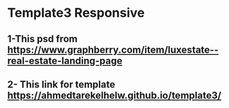 # Template3 Responsive
## 1-This psd from https://www.graphberry.com/item/luxestate--real-estate-landing-page
## 2- This link for template https://ahmedtarekelhelw.github.io/template3/
